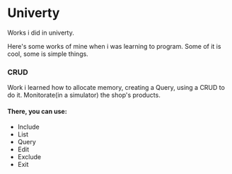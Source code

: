 # Univerty

Works i did in univerty.

Here's some works of mine when i was learning to program. Some of it is cool, some is simple things.

### CRUD
Work i learned how to allocate memory, creating a Query, using a CRUD to do it.
Monitorate(in a simulator) the shop's products.
#### There, you can use:
- Include
- List
- Query
- Edit
- Exclude
- Exit

